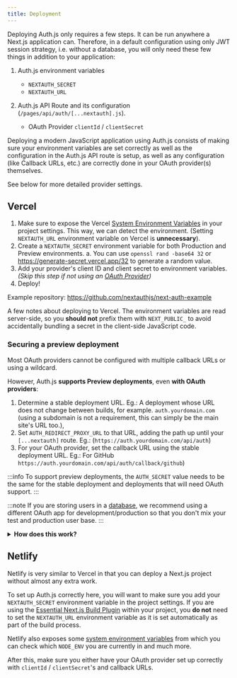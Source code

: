 ```yaml
---
title: Deployment
---
```


Deploying Auth.js only requires a few steps. It can be run anywhere a Next.js application can. Therefore, in a default configuration using only JWT session strategy, i.e. without a database, you will only need these few things in addition to your application:

1. Auth.js environment variables

   - `NEXTAUTH_SECRET`
   - `NEXTAUTH_URL`

2. Auth.js API Route and its configuration (`/pages/api/auth/[...nextauth].js`).
   - OAuth Provider `clientId` / `clientSecret`

Deploying a modern JavaScript application using Auth.js consists of making sure your environment variables are set correctly as well as the configuration in the Auth.js API route is setup, as well as any configuration (like Callback URLs, etc.) are correctly done in your OAuth provider(s) themselves.

See below for more detailed provider settings.

## Vercel

1. Make sure to expose the Vercel [System Environment Variables](https://vercel.com/docs/concepts/projects/environment-variables#system-environment-variables) in your project settings. This way, we can detect the environment. (Setting `NEXTAUTH_URL` environment variable on Vercel is **unnecessary**).
2. Create a `NEXTAUTH_SECRET` environment variable for both Production and Preview environments.
   a. You can use `openssl rand -base64 32` or https://generate-secret.vercel.app/32 to generate a random value.
3. Add your provider's client ID and client secret to environment variables. _(Skip this step if not using an [OAuth Provider](/reference/providers/index))_
4. Deploy!

Example repository: https://github.com/nextauthjs/next-auth-example

A few notes about deploying to Vercel. The environment variables are read server-side, so you **should not** prefix them with `NEXT_PUBLIC_` to avoid accidentally bundling a secret in the client-side JavaScript code.

### Securing a preview deployment

Most OAuth providers cannot be configured with multiple callback URLs or using a wildcard. 

However, Auth.js **supports Preview deployments**, even **with OAuth providers**:

1. Determine a stable deployment URL. Eg.: A deployment whose URL does not change between builds, for example. `auth.yourdomain.com` (using a subdomain is not a requirement, this can simply be the main site's URL too.),
2. Set `AUTH_REDIRECT_PROXY_URL` to that URL, adding the path up until your `[...nextauth]` route. Eg.: (`https://auth.yourdomain.com/api/auth`)
3. For your OAuth provider, set the callback URL using the stable deployment URL. Eg.: For GitHub `https://auth.yourdomain.com/api/auth/callback/github`)

:::info
To support preview deployments, the `AUTH_SECRET` value needs to be the same for the stable deployment and deployments that will need OAuth support.
:::

:::note
If you are storing users in a [database](reference/adapters), we recommend using a different OAuth app for development/production so that you don't mix your test and production user base.
:::

<details>
<summary>
<b>How does this work?</b>
</summary>
To support preview deployments, Auth.js uses the stable deployment URL as a redirect proxy server.

It will redirect the OAuth callback request to the preview deployment URL, but only when the `AUTH_REDIRECT_PROXY_URL` environment variable is set. The stable deployment can still act as a regular app.

When a user initiates an OAuth sign-in flow on a preview deployment, we save its URL in the `state` query parameter but set the `redirect_uri` to the stable deployment.

Then, the OAuth provider will redirect the user to the stable deployment, which then will verify the `state` parameter and redirect the user to the preview deployment URL if the `state` is valid. This is secured by relying on the same server-side `AUTH_SECRET` for the stable deployment and the preview deployment.

See also:
<ul>
<li><a href="https://www.ietf.org/rfc/rfc6749.html#section-4.1.1">OAuth 2.0 specification: `state` query parameter</a></li>
</ul>
</details>

## Netlify

Netlify is very similar to Vercel in that you can deploy a Next.js project without almost any extra work.

To set up Auth.js correctly here, you will want to make sure you add your `NEXTAUTH_SECRET` environment variable in the project settings. If you are using the [Essential Next.js Build Plugin](https://github.com/netlify/netlify-plugin-nextjs) within your project, you **do not** need to set the `NEXTAUTH_URL` environment variable as it is set automatically as part of the build process.

Netlify also exposes some [system environment variables](https://docs.netlify.com/configure-builds/environment-variables/) from which you can check which `NODE_ENV` you are currently in and much more.

After this, make sure you either have your OAuth provider set up correctly with `clientId` / `clientSecret`'s and callback URLs.
